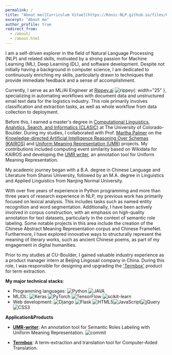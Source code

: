 ```yaml
---
permalink: /
title: "About me([Curriculum Vitae](https://Konic-NLP.github.io/files/CV-Sijia.pdf))"
excerpt: "About me"
author_profile: true
redirect_from: 
  - /about/
  - /about.html
---  
```


I am a self-driven explorer in the field of Natural Language Processing (NLP) and related skills, motivated by a strong passion for Machine Learning (ML), Deep Learning (DL), and software development. Despite not initially having a background in computer science, I am dedicated to continuously enriching my skills, particularly drawn to techniques that provide immediate feedback and a sense of accomplishment.

Currently, I serve as an ML/AI Engineer at [Rippey.ai](https://rippey.ai/) ![rippey](https://emoji.slack-edge.com/TMD79BJMV/happyrippey/fc1c373da61032ab.png){: width="25" }, specializing in automating workflows with document data and unstructured email text data for the logistics industry. This role primarily involves classification and extraction tasks, as well as whole workflow from data collection to deployment. 

Before this, I earned a master's degree in [Computational Linguistics, Analytics, Search, and Informatics (CLASIC)](https://www.colorado.edu/linguistics/graduate-program/computational-linguistics-clasic-ms) at The University of Colorado-Boulder. During my studies, I collaborated with Prof. [Martha Palmer](https://www.colorado.edu/faculty/palmer-martha/) on the [Knowledge-directed Artificial Intelligence Reasoning Over Schemas (KAIROS)](https://www.darpa.mil/program/knowledge-directed-artificial-intelligence-reasoning-over-schemas) and [Uniform Meaning Representation (UMR)](https://umr4nlp.github.io/web/index.html) projects. My contributions included computing event similarity based on Wikidata for KAIROS and developing the [UMR writer](https://verbs.colorado.edu/UMRWriter/), an annotation tool for Uniform Meaning Representation.

My academic journey began with a B.A. degree in Chinese Language and Literature from Shanxi University, followed by an M.A. degree in Linguistics and Applied Linguistics from Nanjing Normal University.

With over five years of experience in Python programming and more than three years of research experience in NLP, my previous work has primarily focused on lexical analysis. This includes tasks such as named entity recognition and word segmentation. Additionally, I have been actively involved in corpus construction, with an emphasis on high-quality annotation for text datasets, particularly in the context of semantic role labeling. Some notable projects in this area include the creation of the Chinese Abstract Meaning Representation corpus and Chinese FrameNet. Furthermore, I have explored innovative ways to structurally represent the meaning of literary works, such as ancient Chinese poems, as part of my engagement in digital humanities. 

[//]: # ([[code]]&#40;https://github.com/Konic-NLP&#41; [[publications]]&#40;https://scholar.google.com/citations?user=CIjgyCMAAAAJ&hl=en&#41; )

Prior to my studies at CU-Boulder, I gained valuable industry experience as a product manager intern at Beijing Lingosail company in China. During this role, I was responsible for designing and upgrading the ['Termbox'](http://termbox.lingosail.com/) product for term extraction.


**My major technical stacks**:  
 - Programming languages: ![Python](https://img.shields.io/badge/Python-14354C?style=for-the-badge&logo=python&logoColor=white) ![JAVA](https://img.shields.io/badge/Java-ED8B00?style=for-the-badge&logo=java&logoColor=white)
  - ML/DL: ![Keras](https://img.shields.io/badge/Keras-%23D00000.svg?style=for-the-badge&logo=Keras&logoColor=white) ![PyTorch](https://img.shields.io/badge/PyTorch-%23EE4C2C.svg?style=for-the-badge&logo=PyTorch&logoColor=white)  ![TensorFlow](https://img.shields.io/badge/TensorFlow-%23FF6F00.svg?style=for-the-badge&logo=TensorFlow&logoColor=white) ![scikit-learn](https://img.shields.io/badge/scikit--learn-%23F7931E.svg?style=for-the-badge&logo=scikit-learn&logoColor=white) 
  - Web development: ![Django](https://img.shields.io/badge/django-%23092E20.svg?style=for-the-badge&logo=django&logoColor=white) ![Flask](https://img.shields.io/badge/flask-%23000.svg?style=for-the-badge&logo=flask&logoColor=white)	![HTML5](https://img.shields.io/badge/html5-%23E34F26.svg?style=for-the-badge&logo=html5&logoColor=white)![JavaScript](https://img.shields.io/badge/javascript-%23323330.svg?style=for-the-badge&logo=javascript&logoColor=%23F7DF1E)![jQuery](https://img.shields.io/badge/jquery-%230769AD.svg?style=for-the-badge&logo=jquery&logoColor=white)![CSS3](https://img.shields.io/badge/css3-%231572B6.svg?style=for-the-badge&logo=css3&logoColor=white) 


**Application&Products**


- [**UMR-writer**](http://umr-tool.cs.brandeis.edu/): An annotation tool for Semantic Roles Labeling with Uniform Meaning Representation. ![commit](https://img.shields.io/github/last-commit/jinzhao3611/umr-annotation-tool/master)


- [**Termbox**](http://termbox.lingosail.com/): A term-extraction and translation tool for Computer-Aided Translation.


<!-- A data-driven personal website
======
Like many other Jekyll-based GitHub Pages templates, academicpages makes you separate the website's content from its form. The content & metadata of your website are in structured markdown files, while various other files constitute the theme, specifying how to transform that content & metadata into HTML pages. You keep these various markdown (.md), YAML (.yml), HTML, and CSS files in a public GitHub repository. Each time you commit and push an update to the repository, the [GitHub pages](https://pages.github.com/) service creates static HTML pages based on these files, which are hosted on GitHub's servers free of charge.

Many of the features of dynamic content management systems (like Wordpress) can be achieved in this fashion, using a fraction of the computational resources and with far less vulnerability to hacking and DDoSing. You can also modify the theme to your heart's content without touching the content of your site. If you get to a point where you've broken something in Jekyll/HTML/CSS beyond repair, your markdown files describing your talks, publications, etc. are safe. You can rollback the changes or even delete the repository and start over -- just be sure to save the markdown files! Finally, you can also write scripts that process the structured data on the site, such as [this one](https://github.com/academicpages/academicpages.github.io/blob/master/talkmap.ipynb) that analyzes metadata in pages about talks to display [a map of every location you've given a talk](https://academicpages.github.io/talkmap.html). -->
